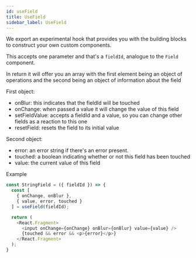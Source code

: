```yaml
---
id: useField
title: UseField
sidebar_label: UseField
---
```


We export an experimental hook that provides you with the building blocks to construct your own custom components.

This accepts one parameter and that's a `fieldId`, analogue to the `Field` component.

In return it will offer you an array with the first element being an object of operations and the second being an object of information about the field

First object:
- onBlur: this indicates that the fieldId will be touched
- onChange: when passed a value it will change the value of this field
- setFieldValue: accepts a fieldId and a value, so you can change other fields as a reaction to this one
- resetField: resets the field to its initial value

Second object:
- error: an error string if there's an error present.
- touched: a boolean indicating whether or not this field has been touched
- value: the current value of this field

Example

```javascript
const StringField = ({ fieldId }) => {
  const [
    { onChange, onBlur },
    { value, error, touched }
  ] = useField(fieldId);

  return (
    <React.Fragment>
      <input onChange={onChange} onBlur={onBlur} value={value} />
      {touched && error && <p>{error}</p>}
    </React.Fragment>
  );
}
```
